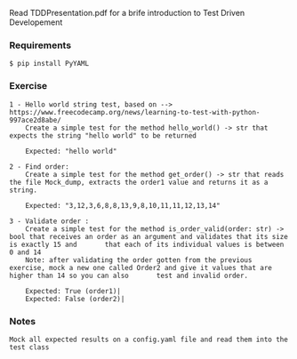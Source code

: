 Read TDDPresentation.pdf for a brife introduction to Test Driven Developement

### Requirements
```
$ pip install PyYAML
```

### Exercise
```
1 - Hello world string test, based on --> https://www.freecodecamp.org/news/learning-to-test-with-python-997ace2d8abe/
    Create a simple test for the method hello_world() -> str that expects the string "hello world" to be returned
    
    Expected: "hello world"
```
```
2 - Find order:
    Create a simple test for the method get_order() -> str that reads the file Mock_dump, extracts the order1 value and returns it as a string.
    
    Expected: "3,12,3,6,8,8,13,9,8,10,11,11,12,13,14"
```
```
3 - Validate order :
    Create a simple test for the method is_order_valid(order: str) -> bool that receives an order as an argument and validates that its size is exactly 15 and       that each of its individual values is between 0 and 14
    Note: after validating the order gotten from the previous exercise, mock a new one called Order2 and give it values that are higher than 14 so you can also       test and invalid order.
    
    Expected: True (order1)|
    Expected: False (order2)|
```  

### Notes

    Mock all expected results on a config.yaml file and read them into the test class




